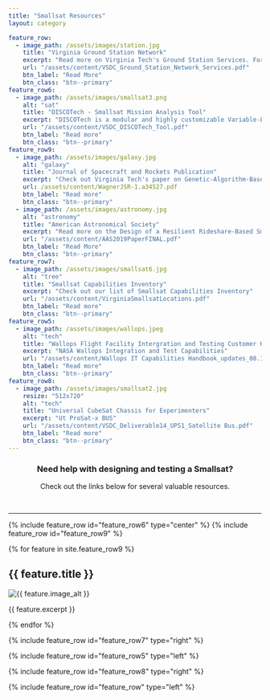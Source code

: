 ```yaml
---
title: "Smallsat Resources"
layout: category

feature_row:
  - image_path: /assets/images/station.jpg
    title: "Virginia Ground Station Network"
    excerpt: "Read more on Virginia Tech's Ground Station Services. For more information contact Jonathan Black at Virginia Tech at jonathan.black@vt.edu"
    url: "/assets/content/VSDC_Ground_Station_Network_Services.pdf"
    btn_label: "Read More"
    btn_class: "btn--primary"
feature_row6:
  - image_path: /assets/images/smallsat3.png
    alt: "sat"
    title: "DISCOTech - Smallsat Mission Analysis Tool"
    excerpt: "DISCOTech is a modular and highly customizable Variable-Length Genetic Algorithm that interfaces with Model-Based Systems Engineering tools to solve complex engineering challenges."
    url: "/assets/content/VSDC_DISCOTech_Tool.pdf"
    btn_label: "Read more"
    btn_class: "btn--primary"
feature_row9:
  - image_path: /assets/images/galaxy.jpg 
    alt: "galaxy"
    title: "Journal of Spacecraft and Rockets Publication"
    excerpt: "Check out Virginia Tech's paper on Genetic-Algorithm-Based Design for Rideshare and Heterogeneous Constellations"
    url: /assets/content/WagnerJSR-1.a34527.pdf
    btn_label: "Read more"
    btn_class: "btn--primary"
  - image_path: /assets/images/astronomy.jpg
    alt: "astronomy"
    title: "American Astronomical Society"
    excerpt: "Read more on the Design of a Resilient Rideshare-Based Small Satellite Constellation Using a Genetic Algorithm"
    url: "/assets/content/AAS2019PaperFINAL.pdf"
    btn_label: "Read More"
    btn_class: "btn--primary"
feature_row7:
  - image_path: /assets/images/smallsat6.jpg
    alt: "tree"
    title: "Smallsat Capabilities Inventory"
    excerpt: "Check out our list of Smallsat Capabilities Inventory"
    url: "/assets/content/VirginiaSmallsatLocations.pdf"
    btn_label: "Read more"
    btn_class: "btn--primary"
feature_row5:
  - image_path: /assets/images/wallops.jpeg
    alt: "tech"
    title: "Wallops Flight Facility Intergration and Testing Customer Handbook"
    excerpt: "NASA Wallops Integration and Test Capabilities"
    url: "/assets/content/Wallops IT Capabilities Handbook_updates_08.11.22_ (1).pdf"
    btn_label: "Read more"
    btn_class: "btn--primary"
feature_row8:
  - image_path: /assets/images/smallsat2.jpg
    resize: "512x720"
    alt: "tech"
    title: "Universal CubeSat Chassis for Experimenters"
    excerpt: "Ut ProSat-x BUS"
    url: "/assets/content/VSDC_Deliverable14_UPS1_Satellite Bus.pdf"
    btn_label: "Read more"
    btn_class: "btn--primary"    
---
```


<h3 style="text-align:center">Need help with designing and testing a Smallsat? </h3>
<p style="text-align:center">Check out the links below for several valuable resources.</p>
<br>
<hr>


{% include feature_row id="feature_row6" type="center" %}
{% include feature_row id="feature_row9" %}
<div class="row">
  {% for feature in site.feature_row9 %}
  <div class="col-md-6">
    <h2>{{ feature.title }}</h2>
    <img src="{{ feature.image_path }}" alt="{{ feature.image_alt }}" class="img-responsive">
    <p>{{ feature.excerpt }}</p>
  </div>
  {% endfor %}
</div>

{% include feature_row id="feature_row7" type="right" %}

{% include feature_row id="feature_row5" type="left" %}

{% include feature_row id="feature_row8" type="right" %}

<!--<h1 style="text-align:center"> Example Projects</h1>
<br>-->
{% include feature_row id="feature_row" type="left" %}
